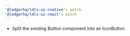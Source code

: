 ```yaml
---
'@ledgerhq/ldls-ui-rnative': patch
'@ledgerhq/ldls-ui-react': patch
---
```


- Split the existing Button component into an IconButton

